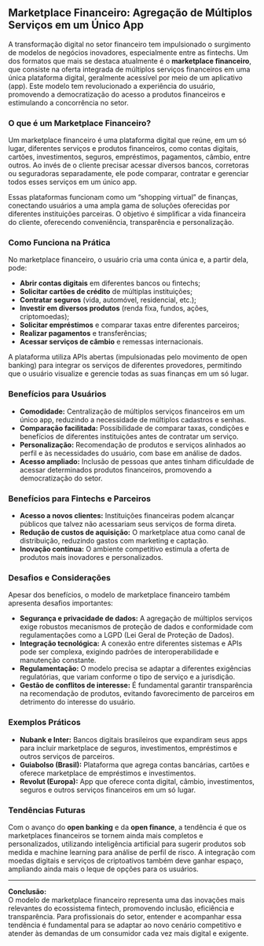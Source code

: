 ## Marketplace Financeiro: Agregação de Múltiplos Serviços em um Único App

A transformação digital no setor financeiro tem impulsionado o surgimento de modelos de negócios inovadores, especialmente entre as fintechs. Um dos formatos que mais se destaca atualmente é o **marketplace financeiro**, que consiste na oferta integrada de múltiplos serviços financeiros em uma única plataforma digital, geralmente acessível por meio de um aplicativo (app). Este modelo tem revolucionado a experiência do usuário, promovendo a democratização do acesso a produtos financeiros e estimulando a concorrência no setor.

### O que é um Marketplace Financeiro?

Um marketplace financeiro é uma plataforma digital que reúne, em um só lugar, diferentes serviços e produtos financeiros, como contas digitais, cartões, investimentos, seguros, empréstimos, pagamentos, câmbio, entre outros. Ao invés de o cliente precisar acessar diversos bancos, corretoras ou seguradoras separadamente, ele pode comparar, contratar e gerenciar todos esses serviços em um único app.

Essas plataformas funcionam como um “shopping virtual” de finanças, conectando usuários a uma ampla gama de soluções oferecidas por diferentes instituições parceiras. O objetivo é simplificar a vida financeira do cliente, oferecendo conveniência, transparência e personalização.

### Como Funciona na Prática

No marketplace financeiro, o usuário cria uma conta única e, a partir dela, pode:

- **Abrir contas digitais** em diferentes bancos ou fintechs;
- **Solicitar cartões de crédito** de múltiplas instituições;
- **Contratar seguros** (vida, automóvel, residencial, etc.);
- **Investir em diversos produtos** (renda fixa, fundos, ações, criptomoedas);
- **Solicitar empréstimos** e comparar taxas entre diferentes parceiros;
- **Realizar pagamentos** e transferências;
- **Acessar serviços de câmbio** e remessas internacionais.

A plataforma utiliza APIs abertas (impulsionadas pelo movimento de open banking) para integrar os serviços de diferentes provedores, permitindo que o usuário visualize e gerencie todas as suas finanças em um só lugar.

### Benefícios para Usuários

- **Comodidade:** Centralização de múltiplos serviços financeiros em um único app, reduzindo a necessidade de múltiplos cadastros e senhas.
- **Comparação facilitada:** Possibilidade de comparar taxas, condições e benefícios de diferentes instituições antes de contratar um serviço.
- **Personalização:** Recomendação de produtos e serviços alinhados ao perfil e às necessidades do usuário, com base em análise de dados.
- **Acesso ampliado:** Inclusão de pessoas que antes tinham dificuldade de acessar determinados produtos financeiros, promovendo a democratização do setor.

### Benefícios para Fintechs e Parceiros

- **Acesso a novos clientes:** Instituições financeiras podem alcançar públicos que talvez não acessariam seus serviços de forma direta.
- **Redução de custos de aquisição:** O marketplace atua como canal de distribuição, reduzindo gastos com marketing e captação.
- **Inovação contínua:** O ambiente competitivo estimula a oferta de produtos mais inovadores e personalizados.

### Desafios e Considerações

Apesar dos benefícios, o modelo de marketplace financeiro também apresenta desafios importantes:

- **Segurança e privacidade de dados:** A agregação de múltiplos serviços exige robustos mecanismos de proteção de dados e conformidade com regulamentações como a LGPD (Lei Geral de Proteção de Dados).
- **Integração tecnológica:** A conexão entre diferentes sistemas e APIs pode ser complexa, exigindo padrões de interoperabilidade e manutenção constante.
- **Regulamentação:** O modelo precisa se adaptar a diferentes exigências regulatórias, que variam conforme o tipo de serviço e a jurisdição.
- **Gestão de conflitos de interesse:** É fundamental garantir transparência na recomendação de produtos, evitando favorecimento de parceiros em detrimento do interesse do usuário.

### Exemplos Práticos

- **Nubank e Inter:** Bancos digitais brasileiros que expandiram seus apps para incluir marketplace de seguros, investimentos, empréstimos e outros serviços de parceiros.
- **Guiabolso (Brasil):** Plataforma que agrega contas bancárias, cartões e oferece marketplace de empréstimos e investimentos.
- **Revolut (Europa):** App que oferece conta digital, câmbio, investimentos, seguros e outros serviços financeiros em um só lugar.

### Tendências Futuras

Com o avanço do **open banking** e da **open finance**, a tendência é que os marketplaces financeiros se tornem ainda mais completos e personalizados, utilizando inteligência artificial para sugerir produtos sob medida e machine learning para análise de perfil de risco. A integração com moedas digitais e serviços de criptoativos também deve ganhar espaço, ampliando ainda mais o leque de opções para os usuários.

---

**Conclusão:**  
O modelo de marketplace financeiro representa uma das inovações mais relevantes do ecossistema fintech, promovendo inclusão, eficiência e transparência. Para profissionais do setor, entender e acompanhar essa tendência é fundamental para se adaptar ao novo cenário competitivo e atender às demandas de um consumidor cada vez mais digital e exigente.